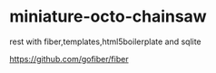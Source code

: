 # miniature-octo-chainsaw
rest with fiber,templates,html5boilerplate and sqlite

https://github.com/gofiber/fiber
